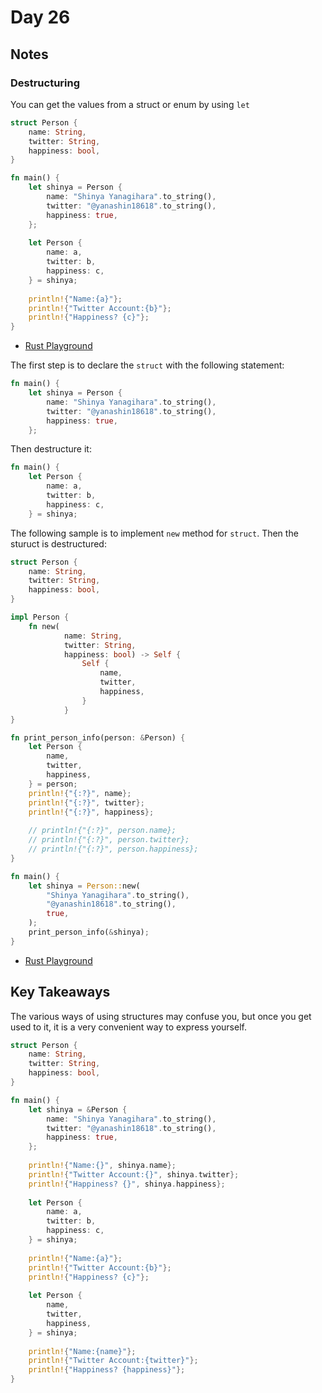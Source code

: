 # Day 26

## Notes

### Destructuring

You can get the values from a struct or enum by using `let`

```rust
struct Person {
    name: String,
    twitter: String,
    happiness: bool,
}

fn main() {
    let shinya = Person {
        name: "Shinya Yanagihara".to_string(),
        twitter: "@yanashin18618".to_string(),
        happiness: true,
    };
    
    let Person {
        name: a,
        twitter: b,
        happiness: c,
    } = shinya;
    
    println!{"Name:{a}"};
    println!{"Twitter Account:{b}"};
    println!{"Happiness? {c}"};
}
```

- [Rust Playground](https://play.rust-lang.org/?version=stable&mode=debug&edition=2021&gist=f5be30c266b3e06d80933ea82f3e692b)

The first step is to declare the `struct` with the following statement:

```rust
fn main() {
    let shinya = Person {
        name: "Shinya Yanagihara".to_string(),
        twitter: "@yanashin18618".to_string(),
        happiness: true,
    };
```

Then destructure it:

```rust
fn main() {
    let Person {
        name: a,
        twitter: b,
        happiness: c,
    } = shinya;
```

The following sample is to implement `new` method for `struct`. Then the sturuct is destructured:

```rust
struct Person {
    name: String,
    twitter: String,
    happiness: bool,
}

impl Person {
    fn new(
            name: String,
            twitter: String,
            happiness: bool) -> Self {
                Self {
                    name,
                    twitter,
                    happiness,
                }
            }
}

fn print_person_info(person: &Person) {
    let Person {
        name,
        twitter,
        happiness,
    } = person;
    println!{"{:?}", name};
    println!{"{:?}", twitter};
    println!{"{:?}", happiness};
        
    // println!{"{:?}", person.name};
    // println!{"{:?}", person.twitter};
    // println!{"{:?}", person.happiness};
}

fn main() {
    let shinya = Person::new(
        "Shinya Yanagihara".to_string(),
        "@yanashin18618".to_string(),
        true,
    );
    print_person_info(&shinya);
}
```

- [Rust Playground](https://play.rust-lang.org/?version=stable&mode=debug&edition=2021&gist=7d94bb586218756c68c6ca9dd58aa6bc)

## Key Takeaways

The various ways of using structures may confuse you, but once you get used to it, it is a very convenient way to express yourself.

```rust
struct Person {
    name: String,
    twitter: String,
    happiness: bool,
}

fn main() {
    let shinya = &Person {
        name: "Shinya Yanagihara".to_string(),
        twitter: "@yanashin18618".to_string(),
        happiness: true,
    };
    
    println!{"Name:{}", shinya.name};
    println!{"Twitter Account:{}", shinya.twitter};
    println!{"Happiness? {}", shinya.happiness};
    
    let Person {
        name: a,
        twitter: b,
        happiness: c,
    } = shinya;
    
    println!{"Name:{a}"};
    println!{"Twitter Account:{b}"};
    println!{"Happiness? {c}"};
    
    let Person {
        name,
        twitter,
        happiness,
    } = shinya;
    
    println!{"Name:{name}"};
    println!{"Twitter Account:{twitter}"};
    println!{"Happiness? {happiness}"};
}
```
